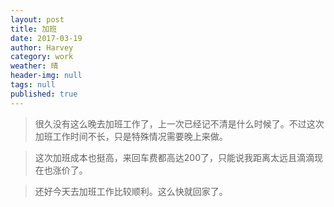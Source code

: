 ```yaml
---
layout: post
title: 加班
date: 2017-03-19
author: Harvey
category: work
weather: 晴
header-img: null
tags: null
published: true
---
```


> 很久没有这么晚去加班工作了，上一次已经记不清是什么时候了。不过这次加班工作时间不长，只是特殊情况需要晚上来做。   

> 这次加班成本也挺高，来回车费都高达200了，只能说我距离太远且滴滴现在也涨价了。  

> 还好今天去加班工作比较顺利。这么快就回家了。

